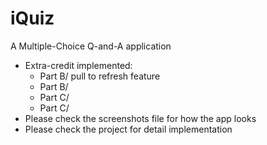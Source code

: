 # iQuiz
A Multiple-Choice Q-and-A application

* Extra-credit implemented:
  * Part B/ pull to refresh feature
  * Part B/
  * Part C/
  * Part C/
* Please check the screenshots file for how the app looks
* Please check the project for detail implementation

